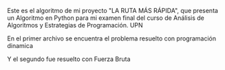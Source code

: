 Este es el algoritmo de mi proyecto "LA RUTA MÁS RÁPIDA", que presenta un Algoritmo en Python para mi examen final del curso de Análisis de Algoritmos y Estrategias de Programación. UPN

En el primer archivo se encuentra el problema resuelto con programación dinamica 

Y el segundo fue resuelto con Fuerza Bruta



